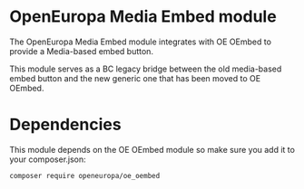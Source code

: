 # OpenEuropa Media Embed module

The OpenEuropa Media Embed module integrates with OE OEmbed to provide a Media-based embed button.

This module serves as a BC legacy bridge between the old media-based embed button and the new
generic one that has been moved to OE OEmbed.

# Dependencies

This module depends on the OE OEmbed module so make sure you add it to your composer.json:

```
composer require openeuropa/oe_oembed
```

